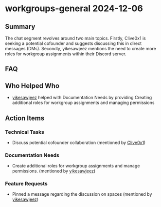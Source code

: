 # workgroups-general 2024-12-06

## Summary

The chat segment revolves around two main topics. Firstly, Clive0x1 is seeking a potential cofounder and suggests discussing this in direct messages (DMs). Secondly, yikesawjeez mentions the need to create more roles for workgroup assignments within their Discord server.

## FAQ

## Who Helped Who

- [yikesawjeez](22:33) helped with Documentation Needs by providing Creating additional roles for workgroup assignments
  and managing permissions

## Action Items

### Technical Tasks

- Discuss potential cofounder collaboration (mentioned by [Clive0x1](20:08-20:11))

### Documentation Needs

- Create additional roles for workgroup assignments and manage permissions. (mentioned by [yikesawjeez](22:33))

### Feature Requests

- Pinned a message regarding the discussion on spaces (mentioned by [yikesawjeez](22:33))
